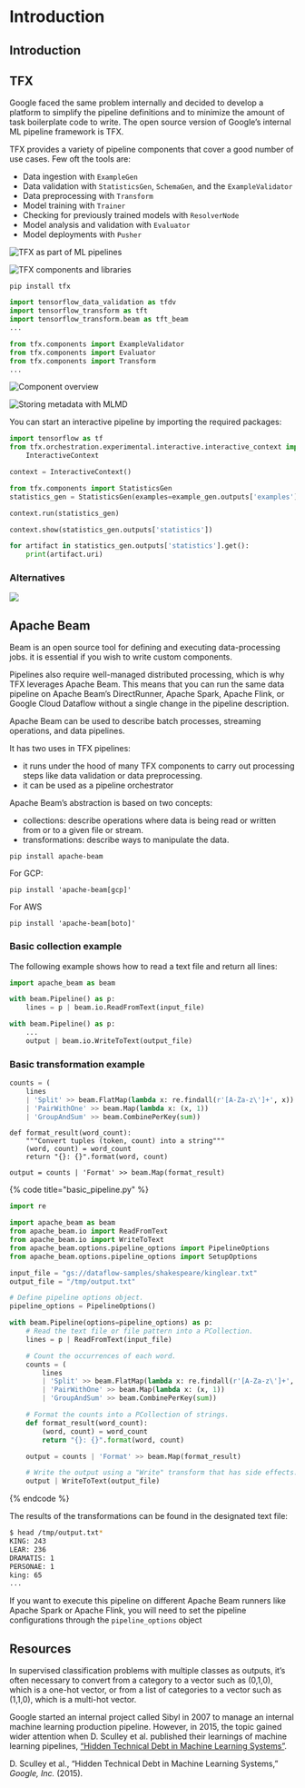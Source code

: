 # Introduction

## Introduction

## TFX

Google faced the same problem internally and decided to develop a platform to simplify the pipeline definitions and to minimize the amount of task boilerplate code to write. The open source version of Google’s internal ML pipeline framework is TFX.

TFX provides a variety of pipeline components that cover a good number of use cases. Few oft  the tools are:

* Data ingestion with `ExampleGen`
* Data validation with `StatisticsGen`, `SchemaGen`, and the `ExampleValidator`
* Data preprocessing with `Transform`
* Model training with `Trainer`
* Checking for previously trained models with `ResolverNode`
* Model analysis and validation with `Evaluator`
* Model deployments with `Pusher`

![TFX as part of ML pipelines](<../../.gitbook/assets/image (71).png>)

![TFX components and libraries](<../../.gitbook/assets/image (97).png>)

```shell
pip install tfx
```

```python
import tensorflow_data_validation as tfdv
import tensorflow_transform as tft
import tensorflow_transform.beam as tft_beam
...

from tfx.components import ExampleValidator
from tfx.components import Evaluator
from tfx.components import Transform
...
```

![Component overview](<../../.gitbook/assets/image (74).png>)

![Storing metadata with MLMD](<../../.gitbook/assets/image (83).png>)

You can start an interactive pipeline by importing the required packages:

```python
import tensorflow as tf
from tfx.orchestration.experimental.interactive.interactive_context import \
    InteractiveContext

context = InteractiveContext()

from tfx.components import StatisticsGen
statistics_gen = StatisticsGen(examples=example_gen.outputs['examples'])

context.run(statistics_gen)

context.show(statistics_gen.outputs['statistics'])

for artifact in statistics_gen.outputs['statistics'].get():
    print(artifact.uri)
```

### Alternatives

![](<../../.gitbook/assets/image (90).png>)

## Apache Beam

Beam is an open source tool for defining and executing data-processing jobs. it is essential if you wish to write custom components.&#x20;

Pipelines also require well-managed distributed processing, which is why TFX leverages Apache Beam. This means that you can run the same data pipeline on Apache Beam’s DirectRunner, Apache Spark, Apache Flink, or Google Cloud Dataflow without a single change in the pipeline description.&#x20;

Apache Beam can be used to describe batch processes, streaming operations, and data pipelines.

It has two uses in TFX pipelines:

* it runs under the hood of many TFX components to carry out processing steps like data validation or data preprocessing.
* it can be used as a pipeline orchestrator

Apache Beam’s abstraction is based on two concepts:&#x20;

* collections:  describe operations where data is being read or written from or to a given file or stream.&#x20;
* transformations: describe ways to manipulate the data.

```shell
pip install apache-beam
```

For GCP:

```
pip install 'apache-beam[gcp]'
```

For AWS

```
pip install 'apache-beam[boto]'
```

### Basic collection example

The following example shows how to read a text file and return all lines:

```python
import apache_beam as beam

with beam.Pipeline() as p: 
    lines = p | beam.io.ReadFromText(input_file) 
```

```python
with beam.Pipeline() as p:
    ...
    output | beam.io.WriteToText(output_file)
```

### Basic transformation example

```python
counts = (
    lines
    | 'Split' >> beam.FlatMap(lambda x: re.findall(r'[A-Za-z\']+', x))
    | 'PairWithOne' >> beam.Map(lambda x: (x, 1))
    | 'GroupAndSum' >> beam.CombinePerKey(sum))
```

```
def format_result(word_count):
    """Convert tuples (token, count) into a string"""
    (word, count) = word_count
    return "{}: {}".format(word, count)

output = counts | 'Format' >> beam.Map(format_result)
```

{% code title="basic_pipeline.py" %}
```python
import re

import apache_beam as beam
from apache_beam.io import ReadFromText
from apache_beam.io import WriteToText
from apache_beam.options.pipeline_options import PipelineOptions
from apache_beam.options.pipeline_options import SetupOptions

input_file = "gs://dataflow-samples/shakespeare/kinglear.txt" 
output_file = "/tmp/output.txt"

# Define pipeline options object.
pipeline_options = PipelineOptions()

with beam.Pipeline(options=pipeline_options) as p: 
    # Read the text file or file pattern into a PCollection.
    lines = p | ReadFromText(input_file) 

    # Count the occurrences of each word.
    counts = ( 
        lines
        | 'Split' >> beam.FlatMap(lambda x: re.findall(r'[A-Za-z\']+', x))
        | 'PairWithOne' >> beam.Map(lambda x: (x, 1))
        | 'GroupAndSum' >> beam.CombinePerKey(sum))

    # Format the counts into a PCollection of strings.
    def format_result(word_count):
        (word, count) = word_count
        return "{}: {}".format(word, count)

    output = counts | 'Format' >> beam.Map(format_result)

    # Write the output using a "Write" transform that has side effects.
    output | WriteToText(output_file)
```
{% endcode %}

The results of the transformations can be found in the designated text file:

```bash
$ head /tmp/output.txt*
KING: 243
LEAR: 236
DRAMATIS: 1
PERSONAE: 1
king: 65
...
```

If you want to execute this pipeline on different Apache Beam runners like Apache Spark or Apache Flink, you will need to set the pipeline configurations through the `pipeline_options` object

## Resources

In supervised classification problems with multiple classes as outputs, it’s often necessary to convert from a category to a vector such as (0,1,0), which is a one-hot vector, or from a list of categories to a vector such as (1,1,0), which is a multi-hot vector.

Google started an internal project called Sibyl in 2007 to manage an internal machine learning production pipeline. However, in 2015, the topic gained wider attention when D. Sculley et al. published their learnings of machine learning pipelines, [“Hidden Technical Debt in Machine Learning Systems”](https://oreil.ly/qVlYb).

D. Sculley et al., “Hidden Technical Debt in Machine Learning Systems,” _Google, Inc._ (2015).
